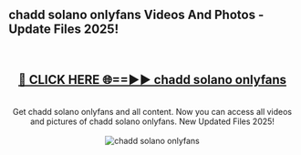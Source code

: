 <h2>chadd solano onlyfans Videos And Photos - Update Files 2025!</h2>
<br>
<div align="center">
<h2><a href="https://linkcuts.com/hfmhzwbr" rel="nofollow">🔴 CLICK HERE 🌐==►► chadd solano onlyfans</a></h2>
<br>
Get chadd solano onlyfans and all content. Now you can access all videos and pictures of chadd solano onlyfans. New Updated Files 2025!
<br>
<br>
<a href="https://linkcuts.com/hfmhzwbr" rel="nofollow" data-target="animated-image.originalLink"><img src="https://i.ibb.co.com/WyWwxjT/player-gif2.gif" alt="chadd solano onlyfans" style="max-width: 100%; display: inline-block;" data-target="animated-image.originalImage"></a>
</div>
<br>